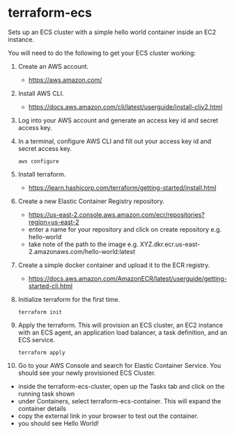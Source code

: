 # terraform-ecs
Sets up an ECS cluster with a simple hello world container inside an EC2 instance.

You will need to do the following to get your ECS cluster working:

1. Create an AWS account.
   - https://aws.amazon.com/

2. Install AWS CLI.
   - https://docs.aws.amazon.com/cli/latest/userguide/install-cliv2.html

3. Log into your AWS account and generate an access key id and secret access key.

4. In a terminal, configure AWS CLI and fill out your access key id and secret access key. 

   `aws configure`

5. Install terraform.
   - https://learn.hashicorp.com/terraform/getting-started/install.html

6. Create a new Elastic Container Registry repository.
   - https://us-east-2.console.aws.amazon.com/ecr/repositories?region=us-east-2
   - enter a name for your repository and click on create repository e.g. hello-world
   - take note of the path to the image e.g. XYZ.dkr.ecr.us-east-2.amazonaws.com/hello-world:latest

7. Create a simple docker container and upload it to the ECR registry.
   - https://docs.aws.amazon.com/AmazonECR/latest/userguide/getting-started-cli.html

8. Initialize terraform for the first time.

   `terraform init`

9. Apply the terraform. This will provision an ECS cluster, an EC2 instance with an ECS agent, an application load 
balancer, a task definition, and an ECS service.

   `terraform apply`

10. Go to your AWS Console and search for Elastic Container Service. You should see your newly provisioned ECS Cluster.
   - inside the terraform-ecs-cluster, open up the Tasks tab and click on the running task shown
   - under Containers, select terraform-ecs-container. This will expand the container details
   - copy the external link in your browser to test out the container.
   - you should see Hello World!